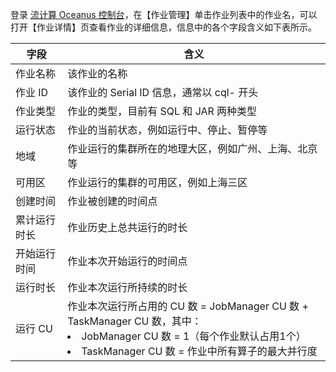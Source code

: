 登录 [流计算 Oceanus 控制台](https://console.cloud.tencent.com/oceanus)，在【作业管理】单击作业列表中的作业名，可以打开【作业详情】页查看作业的详细信息，信息中的各个字段含义如下表所示。

|     字段     |                             含义                             |
|---------|---------|
|   作业名称   |                         该作业的名称                         |
|   作业 ID    |          该作业的 Serial ID 信息，通常以 cql- 开头           |
|   作业类型   |            作业的类型，目前有 SQL 和 JAR 两种类型            |
|   运行状态   |          作业的当前状态，例如运行中、停止、暂停等       |
|     地域     |    作业运行的集群所在的地理大区，例如广州、上海、北京等   |
|    可用区    |             作业运行的集群的可用区，例如上海三区             |
|   创建时间   |                      作业被创建的时间点                      |
| 累计运行时长 |                   作业历史上总共运行的时长                   |
| 开始运行时间 |                   作业本次开始运行的时间点                   |
|   运行时长   |                   作业本次运行所持续的时长                   |
|   运行 CU    | 作业本次运行所占用的 CU 数 = JobManager CU 数 + TaskManager CU 数，其中：<li>JobManager CU 数 = 1（每个作业默认占用1个）<li>TaskManager CU 数 = 作业中所有算子的最大并行度 |
